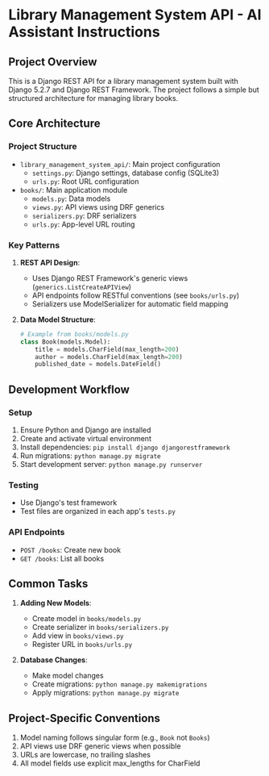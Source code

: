 # Library Management System API - AI Assistant Instructions

## Project Overview
This is a Django REST API for a library management system built with Django 5.2.7 and Django REST Framework. The project follows a simple but structured architecture for managing library books.

## Core Architecture

### Project Structure
- `library_management_system_api/`: Main project configuration
  - `settings.py`: Django settings, database config (SQLite3)
  - `urls.py`: Root URL configuration
- `books/`: Main application module
  - `models.py`: Data models
  - `views.py`: API views using DRF generics
  - `serializers.py`: DRF serializers
  - `urls.py`: App-level URL routing

### Key Patterns
1. **REST API Design**:
   - Uses Django REST Framework's generic views (`generics.ListCreateAPIView`)
   - API endpoints follow RESTful conventions (see `books/urls.py`)
   - Serializers use ModelSerializer for automatic field mapping

2. **Data Model Structure**:
   ```python
   # Example from books/models.py
   class Book(models.Model):
       title = models.CharField(max_length=200)
       author = models.CharField(max_length=200)
       published_date = models.DateField()
   ```

## Development Workflow

### Setup
1. Ensure Python and Django are installed
2. Create and activate virtual environment
3. Install dependencies: `pip install django djangorestframework`
4. Run migrations: `python manage.py migrate`
5. Start development server: `python manage.py runserver`

### Testing
- Use Django's test framework
- Test files are organized in each app's `tests.py`

### API Endpoints
- `POST /books`: Create new book
- `GET /books`: List all books

## Common Tasks
1. **Adding New Models**:
   - Create model in `books/models.py`
   - Create serializer in `books/serializers.py`
   - Add view in `books/views.py`
   - Register URL in `books/urls.py`

2. **Database Changes**:
   - Make model changes
   - Create migrations: `python manage.py makemigrations`
   - Apply migrations: `python manage.py migrate`

## Project-Specific Conventions
1. Model naming follows singular form (e.g., `Book` not `Books`)
2. API views use DRF generic views when possible
3. URLs are lowercase, no trailing slashes
4. All model fields use explicit max_lengths for CharField